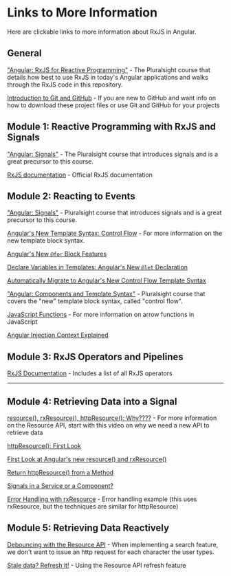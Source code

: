 # Links to More Information

Here are clickable links to more information about RxJS in Angular.

## General
["Angular: RxJS for Reactive Programming"]() - The Pluralsight course that details how best to use RxJS in today's Angular applications and walks through the RxJS code in this repository.

[Introduction to Git and GitHub](https://youtu.be/pICJdbC7j0Q) - If you are new to GitHub and want info on how to download these project files or use Git and GitHub for your projects

## Module 1: Reactive Programming with RxJS and Signals
["Angular: Signals"](https://www.pluralsight.com/library/courses/angular-signals) - The Pluralsight course that introduces signals and is a great precursor to this course.

[RxJS documentation](https://rxjs-dev.firebaseapp.com/) - Official RxJS documentation

## Module 2: Reacting to Events

["Angular: Signals"](https://www.pluralsight.com/library/courses/angular-signals) - Pluralsight course that introduces signals and is a great precursor to this course.

[Angular's New Template Syntax: Control Flow](https://youtu.be/j9VTGRGyE-o) - For more information on the new template block syntax.

[Angular's New `@for` Block Features](https://youtu.be/ooHPDCLMyXs)

[Declare Variables in Templates: Angular's New `@let` Declaration](https://youtu.be/tIi9304sjEI)

[Automatically Migrate to Angular's New Control Flow Template Syntax](https://youtu.be/fkAFHMhjJsQ)

["Angular: Components and Template Syntax"]() - Pluralsight course that covers the "new" template block syntax, called "control flow".

[JavaScript Functions](https://youtu.be/j8oAbRAlcyE) - For more information on arrow functions in JavaScript

[Angular Injection Context Explained](https://youtu.be/rsLW9znsp4E)

## Module 3: RxJS Operators and Pipelines

[RxJS Documentation](https://rxjs.dev/api) - Includes a list of all RxJS operators

***


## Module 4: Retrieving Data into a Signal

[resource(), rxResource(), httpResource(): Why????](https://youtu.be/YHZkiUbbeOg) - For more information on the Resource API, start with this video on why we need a new API to retrieve data

[httpResource(): First Look](https://youtu.be/DefmIyp3Uho)

[First Look at Angular's new resource() and rxResource()](https://youtu.be/_KyCmpMlVTc)

[Return httpResource() from a Method](https://youtu.be/4VhiNK_9QIY) 

[Signals in a Service or a Component?](https://youtu.be/xtxBMcEMcxU)

[Error Handling with rxResource](https://youtu.be/T7DPGCSmQes) - Error handling example (this uses rxResource, but the techniques are similar for httpResource)

## Module 5: Retrieving Data Reactively

[Debouncing with the Resource API](https://youtu.be/5A1I6rpe8UA) - When implementing a search feature, we don't want to issue an http request for each character the user types.

[Stale data? Refresh it!](https://youtu.be/sY4ofhfQ_pk) - Using the Resource API refresh feature
